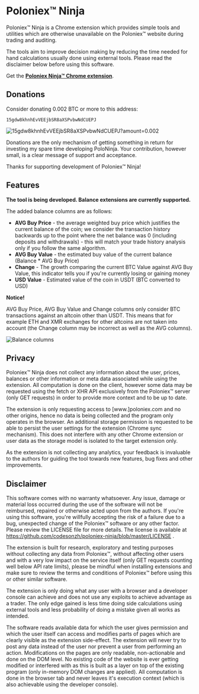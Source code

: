 # Poloniex™ Ninja

Poloniex™ Ninja is a Chrome extension which provides simple tools and utilities
which are otherwise unavailable on the Poloniex™ website during trading and
auditing.

The tools aim to improve decision making by reducing the time needed for hand
calculations usually done using external tools. Please read the disclaimer below
before using this software.

Get the [**Poloniex Ninja™ Chrome extension**](http://bit.ly/polo-ninja-gh).

## Donations

Consider donating 0.002 BTC or more to this address:

```
15gdw8khnhEvVEEjbSR8aXSPvbwNdCUEPJ
```
![15gdw8khnhEvVEEjbSR8aXSPvbwNdCUEPJ?amount=0.002](https://github.com/codesonzh/poloniex-ninja/blob/master/src/img/donate-qr-code.png?raw=true)


Donations are the only mechanism of getting something in return for investing
my spare time developing PoloNinja. Your contribution, however small, is a
clear message of support and acceptance.

Thanks for supporting development of Poloniex™ Ninja!

## Features

**The tool is being developed. Balance extensions are currently supported.**

The added balance columns are as follows:

* **AVG Buy Price** - the average weighted buy price which justifies the current
  balance of the coin; we consider the transaction history backwards up to the
  point where the net balance was 0 (including deposits and withdrawals) - this
  will match your trade history analysis only if you follow the same algorithm.
* **AVG Buy Value** - the estimated buy value of the current balance (Balance *
  AVG Buy Price)
* **Change** - The growth comparing the current BTC Value against AVG Buy Value,
  this indicator tells you if you're currently losing or gaining money
* **USD Value** - Estimated value of the coin in USDT (BTC converted to USD)

**Notice!**

AVG Buy Price, AVG Buy Value and Change columns only consider BTC transactions
against an altcoin other than USDT. This means that for example ETH and XMR
exchanges for other altcoins are not taken into account (the Change column may
be incorrect as well as the AVG columns).

![Balance columns](https://github.com/codesonzh/poloniex-ninja/blob/master/docs/balances.png?raw=true)


## Privacy

Poloniex™ Ninja does not collect any information about the user, prices,
balances or other information or meta data associated while using the extension.
All computation is done on the client, however some data may be requested using
the fetch or XHR API exclusively from the Poloniex™ server (only GET requests)
in order to provide more context and to be up to date.

The extension is only requesting access to [www.]poloniex.com and no other
origins, hence no data is being collected and the program only operates in the
browser. An additional storage permission is requested to be able to persist the
user settings for the extension (Chrome sync mechanism). This does not interfere
with any other Chrome extension or user data as the storage model is isolated to
the target extension only.

As the extension is not collecting any analytics, your feedback is invaluable
to the authors for guiding the tool towards new features, bug fixes and other
improvements.


## Disclaimer

This software comes with no warranty whatsoever. Any issue, damage or material
loss occurred during the use of the software will not be reimbursed, repaired or
otherwise acted upon from the authors. If you're using this software, you're
willfully accepting the risk of a failure due to a bug, unexpected change of
the Poloniex™ software or any other factor. Please review the LICENSE file for
more details. The license is available at
https://github.com/codesonzh/poloniex-ninja/blob/master/LICENSE .

The extension is built for research, exploratory and testing purposes without
collecting any data from Poloniex™, without affecting other users and with a
very low impact on the service itself (only GET requests counting well below API
rate limits), please be mindful when installing extensions and make sure to
review the terms and conditions of Poloniex™ before using this or other similar
software.

The extension is only doing what any user with a browser and a developer console
can achieve and does not use any exploits to achieve advantage as a trader. The
only edge gained is less time doing side calculations using external tools and
less probability of doing a mistake given all works as intended.

The software reads available data for which the user gives permission and which
the user itself can access and modifies parts of pages which are clearly visible
as the extension side-effect. The extension will never try to post any data
instead of the user nor prevent a user from performing an action. Modifications
on the pages are only readable, non-actionable and done on the DOM level. No
existing code of the website is ever getting modified or interfered with as this
is built as a layer on top of the existing program (only in-memory DOM changes
are applied). All computation is done in the browser tab and never leaves it's
execution context (which is also achievable using the developer console).


